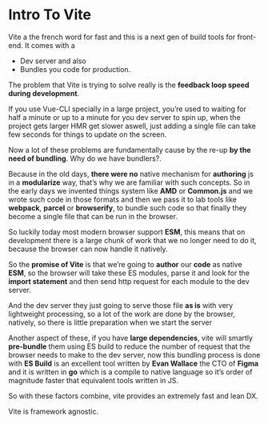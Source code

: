 # Intro To Vite

Vite a the french word for fast and this is a next gen of build tools for front-end.
It comes with a 
- Dev server and also 
- Bundles you code for production.

The problem that Vite is trying to solve really is the **feedback loop speed during development**.

If you use Vue-CLI specially in a large project, you’re used to waiting for half a minute or up to a minute for you dev server to spin up, when the project gets larger HMR get slower aswell, just adding a single file can take few seconds for things to update on the screen.

Now a lot of these problems are fundamentally cause by the re-up **by the need of bundling**.
Why do we have bundlers?.

Because in the old days, **there were no** native mechanism for **authoring** js in a **modularize** way, that’s why we are familiar with such concepts. 
So in the early days we invented things system like **AMD** or **Common.js** and we wrote such code in those formats and then we pass it to lab tools like **webpack**, **parcel** or **browserify**, to bundle such code so that finally they become a single file that can be run in the browser.

So luckily today most modern browser support **ESM**, this means that on development there is a large chunk of work that we no longer need to do it, because the browser can now handle it natively.

So the **promise of Vite** is that we’re going to **author** our **code** as native **ESM**, so the browser will take these ES modules, parse it and look for the **import statement** and then send http request for each module to the dev server.

And the dev server they just going to serve those file **as is** with very lightweight processing, so a lot of the work are done by the browser, natively, so there is little preparation when we start the server

Another aspect of these, if you have **large dependencies**, vite will smartly **pre-bundle** them using ES build to reduce the number of request that the browser needs to make to the dev server, now this bundling process is done with **ES Build** is an excellent tool written by **Evan Wallace** the CTO of **Figma** and it is written in **go** which is a compile to native language so it’s order of magnitude faster that equivalent tools written in JS.

So with these factors combine, vite provides an extremely fast and lean DX.

Vite is framework agnostic.
